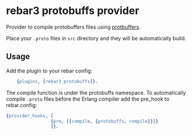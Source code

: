 rebar3 protobuffs provider
==========================

Provider to compile protobuffers files using
[protbuffers](https://github.com/basho/protobuffs).

Place your `.proto` files in `src` directory and they will be automatically
build.

Usage
-----

Add the plugin to your rebar config:

```erlang
    {plugins, [rebar3_protobuffs]}.
```

The compile function is under the protobuffs namespace. To automatically compile `.proto` files before
the Erlang compiler add the pre_hook to rebar.config:

```erlang
{provider_hooks, [
                 {pre, [{compile, {protobuffs, compile}}]}
                 ]}.
```
